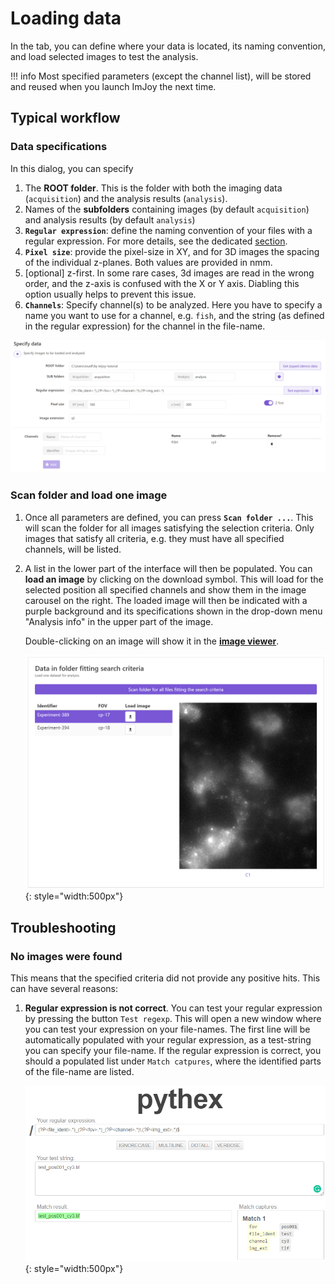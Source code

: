 
# Loading data

In the tab, you can define where your data is located, its naming convention, and load selected images to test the analysis.

!!! info
    Most specified parameters (except the channel list), will be stored and reused when you launch ImJoy the next time.

## Typical workflow

### Data specifications

In this dialog, you can specify

1. The **ROOT folder**. This is the folder with both the imaging data (`acquisition`) and the analysis results (`analysis`). 
2. Names of the **subfolders** containing images (by default `acquisition`) and analysis results (by default `analysis`)
3. **`Regular expression`**: define the naming convention of your files with a regular expression. For more details, see
   the dedicated [section](data.md#naming-convention).
4. **`Pixel size`**: provide the pixel-size in XY, and for 3D images the spacing of the individual z-planes. Both values are provided in nmm.
5. [optional] z-first. In some rare cases, 3d images are read in the wrong order, and the z-axis is confused with the X or Y axis. Diabling this option usually helps to prevent this issue.
6. **`Channels`**: Specify channel(s) to be analyzed. Here you have to specify a name you want to use for a channel, e.g. `fish`,
   and the string (as defined in the regular expression) for the channel in the file-name.

![fq-ui-data-specification.png](img/fq-ui-data-specification.png)

### Scan folder and load one image

1. Once all parameters are defined, you can press **`Scan folder ...`**. This will scan the folder for all images
    satisfying the selection criteria. Only images that satisfy all criteria, e.g. they must have all specified channels, 
    will be listed.
2. A list in the lower part of the interface will then be populated. You can **load an image** by clicking on the download symbol. 
    This will load for the selected position all specified channels and show them in the image carousel on the right.
    The loaded image will then be indicated with a purple background and its specifications shown in the drop-down menu "Analysis info" in the upper part of the image.

    Double-clicking on an image will show it in the [**image viewer**](fq-overview.md#image-viewer).

    ![fq-ui-scan-folder.png](img/fq-ui-scan-folder.png){: style="width:500px"}

## Troubleshooting

### No images were found

This means that the specified criteria did not provide any positive hits. This can have several reasons:

1. **Regular expression is not correct**. You can test your regular expression by pressing the button `Test regexp`. 
    This will open a new window where you can test your expression on your file-names. The first line
    will be automatically populated with your regular expression, as a test-string you can specify 
    your file-name. If the regular expression is correct, you should a populated list under `Match catpures`,
    where the identified parts of the file-name are listed.

    ![ test-regexp.png](img/test-regexp.png){: style="width:500px"}
